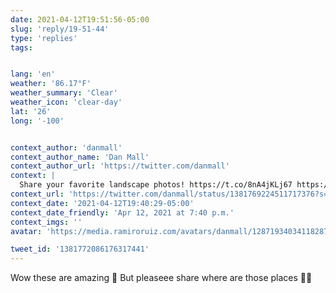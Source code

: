 ```yaml
---
date: 2021-04-12T19:51:56-05:00
slug: 'reply/19-51-44'
type: 'replies'
tags:


lang: 'en'
weather: '86.17°F'
weather_summary: 'Clear'
weather_icon: 'clear-day'
lat: '26'
long: '-100'


context_author: 'danmall'
context_author_name: 'Dan Mall'
context_author_url: 'https://twitter.com/danmall'
context: |
  Share your favorite landscape photos! https://t.co/8nA4jKLj67 https://t.co/y1Als34k09
context_url: 'https://twitter.com/danmall/status/1381769224511717376?s=12'
context_date: '2021-04-12T19:40:29-05:00'
context_date_friendly: 'Apr 12, 2021 at 7:40 p.m.'
context_imgs: ''
avatar: 'https://media.ramiroruiz.com/avatars/danmall/1287193403411828737/aQ2o7lUh_bigger.jpg'

tweet_id: '1381772086176317441'
---
```

Wow these are amazing 🤩 But pleaseee share where are those places 🙏🏼